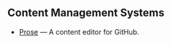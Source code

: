 ## Content Management Systems

- [Prose](https://github.com/prose/prose) — A content editor for GitHub.